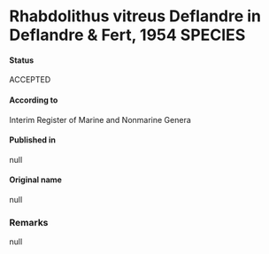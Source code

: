 Rhabdolithus vitreus Deflandre in Deflandre & Fert, 1954 SPECIES
=======

#### Status
ACCEPTED

#### According to
Interim Register of Marine and Nonmarine Genera

#### Published in
null

#### Original name
null

### Remarks
null